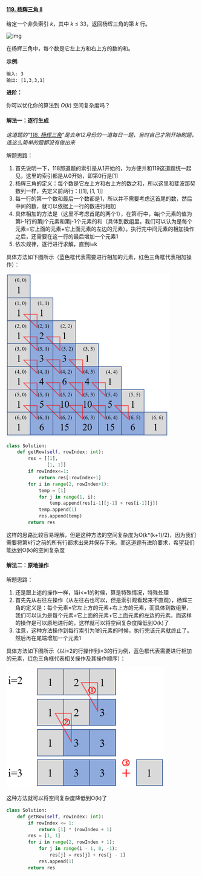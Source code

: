 #### [119. 杨辉三角 II](https://leetcode-cn.com/problems/pascals-triangle-ii/)

给定一个非负索引 *k*，其中 *k* ≤ 33，返回杨辉三角的第 *k* 行。

![img](https://upload.wikimedia.org/wikipedia/commons/0/0d/PascalTriangleAnimated2.gif)

在杨辉三角中，每个数是它左上方和右上方的数的和。

**示例:**

```
输入: 3
输出: [1,3,3,1]
```

**进阶：**

你可以优化你的算法到 *O*(*k*) 空间复杂度吗？

#### **解法一：逐行生成**

*这道题的“[118. 杨辉三角](https://leetcode-cn.com/problems/pascals-triangle/)”是去年12月份的一道每日一题，当时自己才刚开始刷题，连这么简单的题都没有做出来*

解题思路：

1. 首先说明一下，118那道题的索引是从1开始的，为方便并和119这道题统一起见，这里的索引都是从0开始，即第0行是[1]
2. 杨辉三角的定义：每个数是它左上方和右上方的数之和，所以这里和斐波那契数列一样，先定义前两行：[[1], [1, 1]]
3. 每一行的第一个数和最后一个数都是1，所以并不需要考虑这首尾的数，然后中间的数，就可以依据上一行的数进行相加
4. 具体相加的方法是（这里不考虑首尾的两个1），在第i行中，每j个元素的值为第i-1行的第j个元素和第j-1个元素的和（具体到数组里，我们可以认为是每个元素=它上面的元素+它上面元素的左边的元素）。执行完中间元素的相加操作之后，还需要在这一行的最后增加一个元素1
5. 依次规律，逐行进行求解，直到i=k

具体方法如下图所示（蓝色框代表需要进行相加的元素，红色三角框代表相加操作）：

<img src="pics/image-20210212182722494.png" alt="image-20210212182722494" style="zoom: 67%;" align=center/>

```python
class Solution:
    def getRow(self, rowIndex: int):
        res = [[1],
               [1, 1]]
        if rowIndex<=1:
            return res[:rowIndex+1]
        for i in range(2, rowIndex+1):
            temp = [1]
            for j in range(1, i):
                temp.append(res[i-1][j-1] + res[i-1][j])
            temp.append(1)
            res.append(temp)
        return res
```

这样的思路比较容易理解，但是这种方法的空间复杂度为O(k*(k+1)/2)，因为我们需要将第k行之前的所有行都求出来并保存下来。而这道题有进阶要求，希望我们能达到O(k)的空间复杂度

#### **解法二：原地操作**

解题思路：

1. 还是跟上述的操作一样，当i<=1的时候，算是特殊情况，特殊处理
2. 首先先从右往左操作（从左往右也可以，但是索引观看起来不直观），杨辉三角的定义是：每个元素=它左上方的元素+右上方的元素，而具体到数组里，我们可以认为是每个元素=它上面的元素+它上面元素的左边的元素。而这样的操作是可以原地进行的，这样就可以将空间复杂度降低到O(k)了
3. 注意，这种方法操作到每行索引为1的元素的时候，执行完该元素就终止了。然后再在尾端增加一个元素1

具体方法如下图所示（以i=2的行操作到i=3的行为例，蓝色框代表需要进行相加的元素，红色三角框代表相关操作及其操作顺序）：

<img src="pics/image-20210212193403571.png" alt="image-20210212193403571" style="zoom: 80%;"  align=center/>

这种方法就可以将空间复杂度降低到O(k)了

```python
class Solution:
    def getRow(self, rowIndex: int):
        if rowIndex <= 1:
            return [1] * (rowIndex + 1)
        res = [1, 1]
        for i in range(2, rowIndex + 1):
            for j in range(i - 1, 0, -1):
                res[j] = res[j] + res[j - 1]
            res.append(1)
        return res
```

 